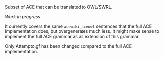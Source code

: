 Subset of ACE that can be translated to OWL/SWRL.

_Work in progress_

It currently covers the same `acewiki_aceowl` sentences
that the full ACE implementation does, but overgenerates
much less. It might make sense to implement the full ACE
grammar as an extension of this grammar.

Only Attempto.gf has been changed compared to the full
ACE implementation.
